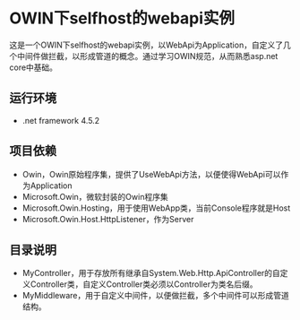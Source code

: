 # OWIN下selfhost的webapi实例
这是一个OWIN下selfhost的webapi实例，以WebApi为Application，自定义了几个中间件做拦截，以形成管道的概念。通过学习OWIN规范，从而熟悉asp.net core中基础。

## 运行环境
* .net framework 4.5.2

## 项目依赖
* Owin，Owin原始程序集，提供了UseWebApi方法，以便使得WebApi可以作为Application
* Microsoft.Owin，微软封装的Owin程序集
* Microsoft.Owin.Hosting，用于使用WebApp类，当前Console程序就是Host
* Microsoft.Owin.Host.HttpListener，作为Server

## 目录说明
* MyController，用于存放所有继承自System.Web.Http.ApiController的自定义Controller类，自定义Controller类必须以Controller为类名后缀。
* MyMiddleware，用于自定义中间件，以便做拦截，多个中间件可以形成管道结构。
